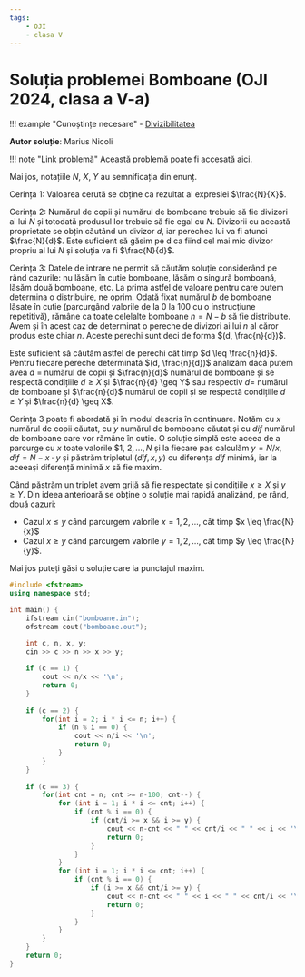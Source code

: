 ```yaml
---
tags:
    - OJI
    - clasa V
---
```


# Soluția problemei Bomboane (OJI 2024, clasa a V-a)

!!! example "Cunoștințe necesare"
    - [Divizibilitatea](https://edu.roalgo.ro/usor/divisibility/)

**Autor soluție**: Marius Nicoli

!!! note "Link problemă"
    Această problemă poate fi accesată [aici](https://kilonova.ro/problems/2516/).

Mai jos, notațiile $N$, $X$, $Y$ au semnificația din enunț.

Cerința 1: Valoarea cerută se obține ca rezultat al expresiei $\frac{N}{X}$.

Cerința 2: Numărul de copii și numărul de bomboane trebuie să fie divizori ai lui $N$ și totodată produsul lor trebuie să fie egal cu $N$. Divizorii cu această proprietate se obțin căutând un divizor $d$, iar perechea lui va fi atunci $\frac{N}{d}$. Este suficient să găsim pe d ca fiind cel mai mic divizor propriu al lui $N$ și soluția va fi $\frac{N}{d}$.

Cerința 3: Datele de intrare ne permit să căutăm soluție considerând pe rând cazurile: nu lăsăm în cutie bomboane, lăsăm o singură bomboană, lăsăm două bomboane, etc. La prima astfel de valoare pentru care putem determina o distribuire, ne oprim. Odată fixat numărul $b$ de bomboane lăsate în cutie (parcurgând valorile de la 0 la 100 cu o instrucțiune repetitivă), rămâne ca toate celelalte bomboane $n = N − b$ să fie distribuite. Avem și în acest caz de determinat o pereche de divizori ai lui $n$ al căror produs este chiar $n$. Aceste perechi sunt deci de forma $(d, \frac{n}{d})$. 

Este suficient să căutăm astfel de perechi cât timp $d \leq \frac{n}{d}$. Pentru fiecare pereche determinată $(d, \frac{n}{d})$ analizăm dacă putem avea $d$ = numărul de copii și $\frac{n}{d}$ numărul de bomboane și se respectă condițiile $d \geq X$ și $\frac{n}{d} \geq Y$ sau respectiv $d =$ numărul de bomboane și $\frac{n}{d}$ numărul de copii și se respectă condițiile $d \geq Y$ și $\frac{n}{d} \geq X$.

Cerința 3 poate fi abordată și în modul descris în continuare. Notăm cu $x$ numărul de copii căutat, cu $y$ numărul de bomboane căutat și cu $dif$ numărul de bomboane care vor rămâne în cutie. O soluție simplă este aceea de a parcurge cu $x$ toate valorile $1, $2, \dots, N$ și la fiecare pas calculăm $y = N/x$, $dif = N − x \cdot y$ și păstrăm tripletul $(dif, x, y)$ cu diferența $dif$ minimă, iar la aceeași diferență minimă $x$ să fie maxim. 

Când păstrăm un triplet avem grijă să fie respectate și condițiile $x \geq X$ și $y \geq Y$. Din ideea anterioară se obține o soluție mai rapidă analizând, pe rând, două cazuri:
 
- Cazul $x \leq y$ când parcurgem valorile $x = 1, 2, \dots$, cât timp $x \leq \frac{N}{x}$
- Cazul $x \geq y$ când parcurgem valorile $y = 1, 2, \dots$, cât timp $y \leq \frac{N}{y}$.

Mai jos puteți găsi o soluție care ia punctajul maxim.

```cpp
#include <fstream>
using namespace std;

int main() {
    ifstream cin("bomboane.in");
    ofstream cout("bomboane.out");

    int c, n, x, y;
    cin >> c >> n >> x >> y;
    
    if (c == 1) {
        cout << n/x << '\n';
        return 0;
    }
    
    if (c == 2) {
        for(int i = 2; i * i <= n; i++) {
            if (n % i == 0) {
                cout << n/i << '\n';
                return 0;
            }
        }
    }
    
    if (c == 3) {
        for(int cnt = n; cnt >= n-100; cnt--) {
            for (int i = 1; i * i <= cnt; i++) {
                if (cnt % i == 0) {
                    if (cnt/i >= x && i >= y) {
                        cout << n-cnt << " " << cnt/i << " " << i << '\n';
                        return 0;
                    }
                }
            }
            for (int i = 1; i * i <= cnt; i++) {
                if (cnt % i == 0) {
                    if (i >= x && cnt/i >= y) {
                        cout << n-cnt << " " << i << " " << cnt/i << '\n';
                        return 0;
                    }
                }
            }
        }
    }
    return 0;
}
```